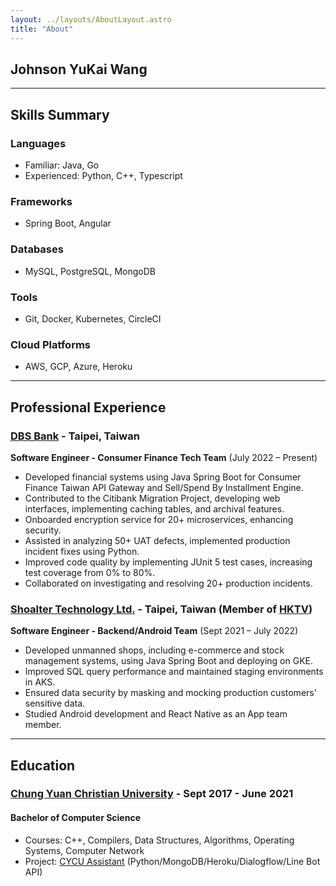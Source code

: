 ```yaml
---
layout: ../layouts/AboutLayout.astro
title: "About"
---
```


## Johnson YuKai Wang

---

## Skills Summary

### Languages

- Familiar: Java, Go
- Experienced: Python, C++, Typescript

### Frameworks

- Spring Boot, Angular

### Databases

- MySQL, PostgreSQL, MongoDB

### Tools

- Git, Docker, Kubernetes, CircleCI

### Cloud Platforms

- AWS, GCP, Azure, Heroku

---

## Professional Experience

### [DBS Bank](https://www.dbs.com/taiwan/en/default.page) - Taipei, Taiwan

**Software Engineer - Consumer Finance Tech Team** (July 2022 – Present)

- Developed financial systems using Java Spring Boot for Consumer Finance Taiwan API Gateway and Sell/Spend By Installment Engine.
- Contributed to the Citibank Migration Project, developing web interfaces, implementing caching tables, and archival features.
- Onboarded encryption service for 20+ microservices, enhancing security.
- Assisted in analyzing 50+ UAT defects, implemented production incident fixes using Python.
- Improved code quality by implementing JUnit 5 test cases, increasing test coverage from 0% to 80%.
- Collaborated on investigating and resolving 20+ production incidents.

### [Shoalter Technology Ltd.](https://www.shoalter.com/) - Taipei, Taiwan (Member of [HKTV](https://www.hktv.com.hk/eng/global/home.htm))

**Software Engineer - Backend/Android Team** (Sept 2021 – July 2022)

- Developed unmanned shops, including e-commerce and stock management systems, using Java Spring Boot and deploying on GKE.
- Improved SQL query performance and maintained staging environments in AKS.
- Ensured data security by masking and mocking production customers' sensitive data.
- Studied Android development and React Native as an App team member.

---

## Education

### [Chung Yuan Christian University](https://www.cycu.edu.tw/eng/) - Sept 2017 - June 2021

#### Bachelor of Computer Science

- Courses: C++, Compilers, Data Structures, Algorithms, Operating Systems, Computer Network
- Project: [CYCU Assistant](https://github.com/johnson7543/Team4-Project) (Python/MongoDB/Heroku/Dialogflow/Line Bot API)
